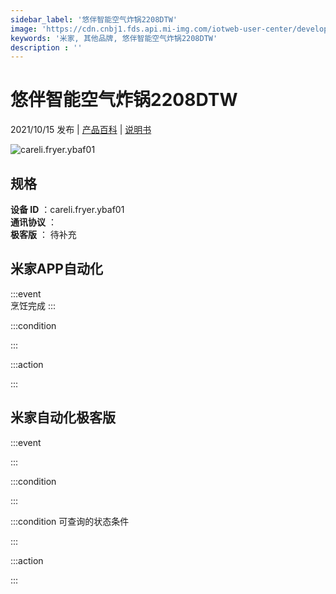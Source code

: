 ```yaml
---
sidebar_label: '悠伴智能空气炸锅2208DTW'
image: 'https://cdn.cnbj1.fds.api.mi-img.com/iotweb-user-center/developer_1679069183232yUiHymcG.png?GalaxyAccessKeyId=AKVGLQWBOVIRQ3XLEW&Expires=9223372036854775807&Signature=V09FR5OzI1YHHUX1YoEcYC0aXvA='
keywords: '米家, 其他品牌, 悠伴智能空气炸锅2208DTW'
description : ''
---
```

# 悠伴智能空气炸锅2208DTW

2021/10/15 发布 | [产品百科](https://home.mi.com/webapp/content/baike/product/index.html?model=careli.fryer.ybaf01/) | [说明书](https://home.mi.com/views/introduction.html?model=careli.fryer.ybaf01&region=cn)

![careli.fryer.ybaf01](https://cdn.cnbj1.fds.api.mi-img.com/iotweb-user-center/developer_1679069183232yUiHymcG.png?GalaxyAccessKeyId=AKVGLQWBOVIRQ3XLEW&Expires=9223372036854775807&Signature=V09FR5OzI1YHHUX1YoEcYC0aXvA=)

## 规格  
> 
**设备 ID** ：careli.fryer.ybaf01  
**通讯协议** ：  
**极客版**  ： 待补充 


## 米家APP自动化  

:::event  
烹饪完成
:::

:::condition  

:::

:::action   

:::

## 米家自动化极客版  

:::event  

:::

:::condition  

:::

:::condition 可查询的状态条件  

:::

:::action  

:::

        
